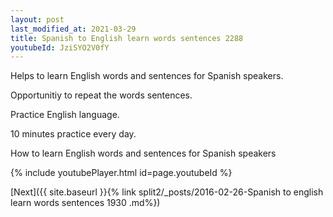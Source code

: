 ```yaml
---
layout: post
last_modified_at: 2021-03-29
title: Spanish to English learn words sentences 2288 
youtubeId: JziSYO2V0fY
---
```

 
 
Helps to learn English words and sentences for Spanish speakers.

Opportunitiy to repeat the words sentences. 

Practice English language. 
 
10 minutes practice every day. 
 
How to learn English words and sentences for Spanish speakers 
 
{% include youtubePlayer.html id=page.youtubeId %}
 
 
[Next]({{ site.baseurl }}{% link  split2/_posts/2016-02-26-Spanish to english learn words sentences 1930 .md%})
 
